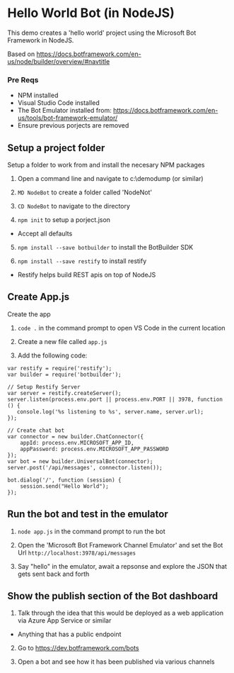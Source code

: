 # Hello World Bot (in NodeJS)
This demo creates a 'hello world' project using the Microsoft Bot Framework in NodeJS.

Based on https://docs.botframework.com/en-us/node/builder/overview/#navtitle

### Pre Reqs
* NPM installed
* Visual Studio Code installed
* The Bot Emulator installed from: https://docs.botframework.com/en-us/tools/bot-framework-emulator/
* Ensure previous porjects are removed

## Setup a project folder
Setup a folder to work from and install the necesary NPM packages

1. Open a command line and navigate to c:\demodump (or similar)

2. `MD NodeBot` to create a folder called 'NodeNot'

3. `CD NodeBot` to navigate to the directory

4. `npm init` to setup a porject.json
  * Accept all defaults
  
5. `npm install --save botbuilder` to install the BotBuilder SDK

6. `npm install --save restify` to install restify
  * Restify helps build REST apis on top of NodeJS
  
## Create App.js
Create the app

1. `code .` in the command prompt to open VS Code in the current location

2. Create a new file called `app.js`

3. Add the following code:
```
var restify = require('restify');
var builder = require('botbuilder');

// Setup Restify Server
var server = restify.createServer();
server.listen(process.env.port || process.env.PORT || 3978, function () {
   console.log('%s listening to %s', server.name, server.url); 
});
  
// Create chat bot
var connector = new builder.ChatConnector({
    appId: process.env.MICROSOFT_APP_ID,
    appPassword: process.env.MICROSOFT_APP_PASSWORD
});
var bot = new builder.UniversalBot(connector);
server.post('/api/messages', connector.listen());

bot.dialog('/', function (session) {
    session.send("Hello World");
});
```

## Run the bot and test in the emulator

1. `node app.js` in the command prompt to run the bot

2. Open the 'Microsoft Bot Framework Channel Emulator' and set the Bot Url `http://localhost:3978/api/messages`

3. Say "hello" in the emulator, await a repsonse and explore the JSON that gets sent back and forth

## Show the publish section of the Bot dashboard

1. Talk through the idea that this would be deployed as a web application via Azure App Service or similar
 * Anything that has a public endpoint
 
2. Go to https://dev.botframework.com/bots

3. Open a bot and see how it has been published via various channels
